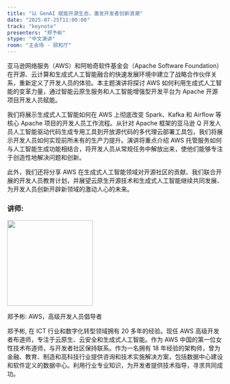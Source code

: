 ```yaml
---
title: "以 GenAI 赋能开源生态，激发开发者创新浪潮"
date: "2025-07-25T11:00:00"
track: "keynote"
presenters: "郑予彬"
stype: "中文演讲"
room: "主会场 - 颐和厅"
---
```


亚马逊网络服务（AWS）和阿帕奇软件基金会（Apache Software Foundation）在开源、云计算和生成式人工智能融合的快速发展环境中建立了战略合作伙伴关系，重新定义了开发人员的体验。本主题演讲将探讨 AWS 如何利用生成式人工智能的变革力量，通过智能云原生服务和人工智能增强型开发平台为 Apache 开源项目开发人员赋能。

我们将展示生成式人工智能如何在 AWS 上彻底改变 Spark、Kafka 和 Airflow 等核心 Apache 项目的开发人员工作流程。从针对 Apache 框架的亚马逊 Q 开发人员人工智能驱动代码生成专用工具到开放源代码的多代理云部署工具包，我们将展示开发人员如何实现前所未有的生产力提升。演讲将重点介绍 AWS 托管服务如何与人工智能生成功能相结合，将开发人员从常规任务中解放出来，使他们能够专注于创造性地解决问题和创新。

此外，我们还将分享 AWS 在生成式人工智能领域对开源社区的贡献、我们联合开展的开发人员教育计划，并展望云原生开源技术和生成式人工智能继续共同发展、为开发人员创新开辟新领域的激动人心的未来。

### 讲师:


<img src="https://sessionize.com/image/d083-400o400o1-NRhovQ5kirXqQarnRfdh6F.jpg" width="200" /><br/>

郑予彬: AWS，高级开发人员倡导者

郑予彬, 在 ICT 行业和数字化转型领域拥有 20 多年的经验。现任 AWS 高级开发者布道师，专注于云原生、云安全和生成式人工智能。作为 AWS 中国的第一位女性技术布道师，与开发者社区保持联系。作为一名拥有 18 年经验的架构师，曾为金融、教育、制造和高科技行业提供咨询和技术实施解决方案，包括数据中心建设和软件定义的数据中心。利用行业专业知识，为开发者提供技术指导，寻求共同成功。